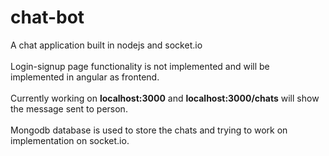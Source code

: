 # chat-bot
A chat application built in nodejs and socket.io
<br/><br/>
Login-signup page functionality is not implemented and will be implemented in angular as frontend.
<br/><br/>
Currently working on **localhost:3000** and **localhost:3000/chats** will show the message sent to person.
<br/><br/>
Mongodb database is used to store the chats and trying to work on implementation on socket.io.

